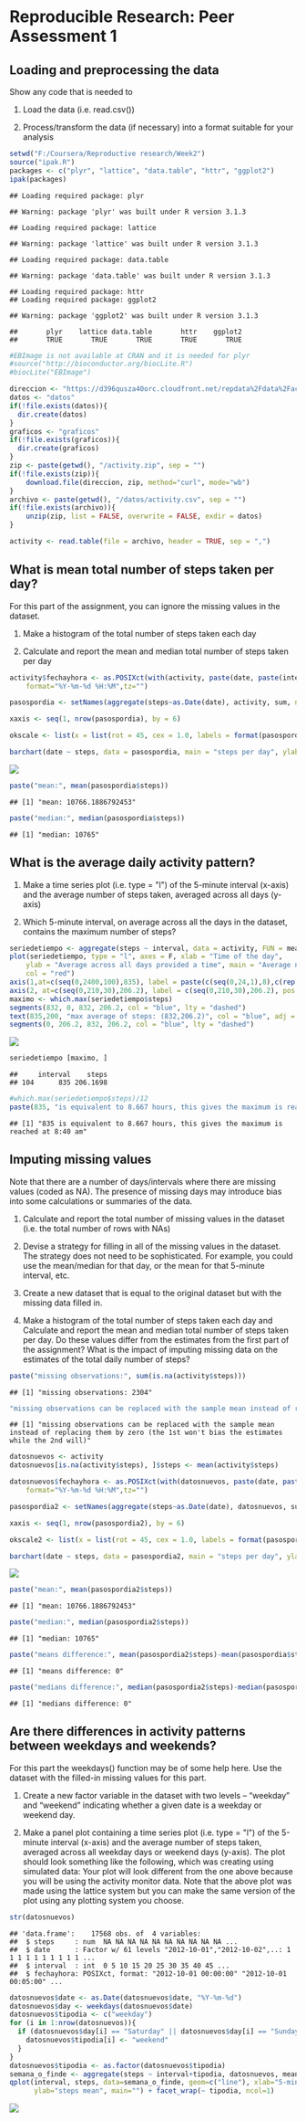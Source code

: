 # Reproducible Research: Peer Assessment 1


## Loading and preprocessing the data

Show any code that is needed to 

1. Load the data (i.e. read.csv())

2. Process/transform the data (if necessary) into a format suitable for your analysis


```r
setwd("F:/Coursera/Reproductive research/Week2")
source("ipak.R")
packages <- c("plyr", "lattice", "data.table", "httr", "ggplot2")
ipak(packages)
```

```
## Loading required package: plyr
```

```
## Warning: package 'plyr' was built under R version 3.1.3
```

```
## Loading required package: lattice
```

```
## Warning: package 'lattice' was built under R version 3.1.3
```

```
## Loading required package: data.table
```

```
## Warning: package 'data.table' was built under R version 3.1.3
```

```
## Loading required package: httr
## Loading required package: ggplot2
```

```
## Warning: package 'ggplot2' was built under R version 3.1.3
```

```
##       plyr    lattice data.table       httr    ggplot2 
##       TRUE       TRUE       TRUE       TRUE       TRUE
```

```r
#EBImage is not available at CRAN and it is needed for plyr
#source("http://bioconductor.org/biocLite.R")
#biocLite("EBImage")

direccion <- "https://d396qusza40orc.cloudfront.net/repdata%2Fdata%2Factivity.zip"
datos <- "datos"
if(!file.exists(datos)){
  dir.create(datos)
} 
graficos <- "graficos" 
if(!file.exists(graficos)){
  dir.create(graficos)
}
zip <- paste(getwd(), "/activity.zip", sep = "")
if(!file.exists(zip)){
	download.file(direccion, zip, method="curl", mode="wb")
}
archivo <- paste(getwd(), "/datos/activity.csv", sep = "")
if(!file.exists(archivo)){
	unzip(zip, list = FALSE, overwrite = FALSE, exdir = datos)
}

activity <- read.table(file = archivo, header = TRUE, sep = ",")
```

## What is mean total number of steps taken per day?

For this part of the assignment, you can ignore the missing values in the dataset.

1. Make a histogram of the total number of steps taken each day

2. Calculate and report the mean and median total number of steps taken per day


```r
activity$fechayhora <- as.POSIXct(with(activity, paste(date, paste(interval %/% 100, interval %% 100, sep=":"))),
    format="%Y-%m-%d %H:%M",tz="")

pasospordia <- setNames(aggregate(steps~as.Date(date), activity, sum, na.rm = TRUE), c("date","steps"))

xaxis <- seq(1, nrow(pasospordia), by = 6)

okscale <- list(x = list(rot = 45, cex = 1.0, labels = format(pasospordia$date, "%d-%b-%Y")[xaxis], at = xaxis))

barchart(date ~ steps, data = pasospordia, main = "steps per day", ylab = "steps", xlab = "date", scales = okscale, horizontal = F)
```

![](assignment_files/figure-html/unnamed-chunk-2-1.png) 

```r
paste("mean:", mean(pasospordia$steps))
```

```
## [1] "mean: 10766.1886792453"
```

```r
paste("median:", median(pasospordia$steps))
```

```
## [1] "median: 10765"
```

## What is the average daily activity pattern?

1. Make a time series plot (i.e. type = "l") of the 5-minute interval (x-axis) and the average number of steps taken, averaged across all days (y-axis)

2. Which 5-minute interval, on average across all the days in the dataset, contains the maximum number of steps?


```r
seriedetiempo <- aggregate(steps ~ interval, data = activity, FUN = mean)
plot(seriedetiempo, type = "l", axes = F, xlab = "Time of the day", 
    ylab = "Average across all days provided a time", main = "Average number of steps taken", 
    col = "red")
axis(1,at=c(seq(0,2400,100),835), label = paste(c(seq(0,24,1),8),c(rep(":00",25),":40"),sep=""), pos = 0)
axis(2, at=c(seq(0,210,30),206.2), label = c(seq(0,210,30),206.2), pos = 0)
maximo <- which.max(seriedetiempo$steps)
segments(832, 0, 832, 206.2, col = "blue", lty = "dashed")
text(835,200, "max average of steps: (832,206.2)", col = "blue", adj = c(-.1, -.1))
segments(0, 206.2, 832, 206.2, col = "blue", lty = "dashed")
```

![](assignment_files/figure-html/unnamed-chunk-3-1.png) 

```r
seriedetiempo [maximo, ]
```

```
##     interval    steps
## 104      835 206.1698
```

```r
#which.max(seriedetiempo$steps)/12
paste(835, "is equivalent to 8.667 hours, this gives the maximum is reached at 8:40 am")
```

```
## [1] "835 is equivalent to 8.667 hours, this gives the maximum is reached at 8:40 am"
```

## Imputing missing values

Note that there are a number of days/intervals where there are missing values (coded as NA). The presence of missing days may introduce bias into some calculations or summaries of the data.

1. Calculate and report the total number of missing values in the dataset (i.e. the total number of rows with NAs)

2. Devise a strategy for filling in all of the missing values in the dataset. The strategy does not need to be sophisticated. For example, you could use the mean/median for that day, or the mean for that 5-minute interval, etc.

3. Create a new dataset that is equal to the original dataset but with the missing data filled in.

4. Make a histogram of the total number of steps taken each day and Calculate and report the mean and median total number of steps taken per day. Do these values differ from the estimates from the first part of the assignment? What is the impact of imputing missing data on the estimates of the total daily number of steps?


```r
paste("missing observations:", sum(is.na(activity$steps)))
```

```
## [1] "missing observations: 2304"
```

```r
"missing observations can be replaced with the sample mean instead of replacing them by zero (the 1st won't bias the estimates while the 2nd will)"
```

```
## [1] "missing observations can be replaced with the sample mean instead of replacing them by zero (the 1st won't bias the estimates while the 2nd will)"
```

```r
datosnuevos <- activity
datosnuevos[is.na(activity$steps), ]$steps <- mean(activity$steps)

datosnuevos$fechayhora <- as.POSIXct(with(datosnuevos, paste(date, paste(interval %/% 100, interval %% 100, sep=":"))),
    format="%Y-%m-%d %H:%M",tz="")

pasospordia2 <- setNames(aggregate(steps~as.Date(date), datosnuevos, sum, na.rm = TRUE), c("date","steps"))

xaxis <- seq(1, nrow(pasospordia2), by = 6)

okscale2 <- list(x = list(rot = 45, cex = 1.0, labels = format(pasospordia2$date, "%d-%b-%Y")[xaxis], at = xaxis))

barchart(date ~ steps, data = pasospordia2, main = "steps per day", ylab = "steps", xlab = "date", scales = okscale2, horizontal = F)
```

![](assignment_files/figure-html/unnamed-chunk-4-1.png) 

```r
paste("mean:", mean(pasospordia2$steps))
```

```
## [1] "mean: 10766.1886792453"
```

```r
paste("median:", median(pasospordia2$steps))
```

```
## [1] "median: 10765"
```

```r
paste("means difference:", mean(pasospordia2$steps)-mean(pasospordia$steps))
```

```
## [1] "means difference: 0"
```

```r
paste("medians difference:", median(pasospordia2$steps)-median(pasospordia$steps))
```

```
## [1] "medians difference: 0"
```

## Are there differences in activity patterns between weekdays and weekends?

For this part the weekdays() function may be of some help here. Use the dataset with the filled-in missing values for this part.

1. Create a new factor variable in the dataset with two levels – “weekday” and “weekend” indicating whether a given date is a weekday or weekend day.

2. Make a panel plot containing a time series plot (i.e. type = "l") of the 5-minute interval (x-axis) and the average number of steps taken, averaged across all weekday days or weekend days (y-axis). The plot should look something like the following, which was creating using simulated data:
Your plot will look different from the one above because you will be using the activity monitor data. Note that the above plot was made using the lattice system but you can make the same version of the plot using any plotting system you choose.


```r
str(datosnuevos)
```

```
## 'data.frame':	17568 obs. of  4 variables:
##  $ steps     : num  NA NA NA NA NA NA NA NA NA NA ...
##  $ date      : Factor w/ 61 levels "2012-10-01","2012-10-02",..: 1 1 1 1 1 1 1 1 1 1 ...
##  $ interval  : int  0 5 10 15 20 25 30 35 40 45 ...
##  $ fechayhora: POSIXct, format: "2012-10-01 00:00:00" "2012-10-01 00:05:00" ...
```

```r
datosnuevos$date <- as.Date(datosnuevos$date, "%Y-%m-%d")
datosnuevos$day <- weekdays(datosnuevos$date)
datosnuevos$tipodia <- c("weekday")
for (i in 1:nrow(datosnuevos)){
  if (datosnuevos$day[i] == "Saturday" || datosnuevos$day[i] == "Sunday"){
    datosnuevos$tipodia[i] <- "weekend"
  }
}
datosnuevos$tipodia <- as.factor(datosnuevos$tipodia)
semana_o_finde <- aggregate(steps ~ interval+tipodia, datosnuevos, mean)
qplot(interval, steps, data=semana_o_finde, geom=c("line"), xlab="5-min intervals", 
      ylab="steps mean", main="") + facet_wrap(~ tipodia, ncol=1)
```

![](assignment_files/figure-html/unnamed-chunk-5-1.png) 
